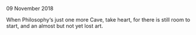 09 November 2018

When Philosophy‘s just one more Cave, take heart,
for there is still room to start,
and an almost but not yet lost art.  